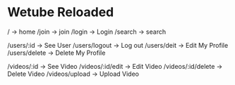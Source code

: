 # Wetube Reloaded

/ -> home
/join -> join
/login -> Login
/search -> search

/users/:id -> See User
/users/logout -> Log out
/users/deit -> Edit My Profile
/users/delete -> Delete My Profile

/videos/:id -> See Video
/videos/:id/edit -> Edit Video
/videos/:id/delete -> Delete Video
/videos/upload -> Upload Video
<!-- /videos/comments -> Comment on a video
/videos/comments/delete -> Delete A comment of a video -->